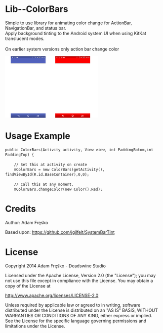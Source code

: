 Lib--ColorBars
==============

Simple to use library for animating color change for ActionBar, NavigationBar, and status bar.
<br>
Apply background tinting to the Android system UI when using KitKat translucent modes.  
<br>
On earlier system versions only action bar change color 

![screenshot](https://raw.githubusercontent.com/Adam-Fresko/Lib--ColorBars/master/assets/ss.png "screenshot") 






Usage Example
==============

    public ColorBars(Activity activity, View view, int PaddingBotom,int PaddingTop) {

		// Set this at activity on create
		mColorBars = new ColorBars(getActivity(), findViewById(R.id.BaseContainer),0,0); 
		
		// Call this at any moment. 
		mColorBars.changeColor(new Color().Red); 
		
		
		
	
	

Credits
==============

Author: Adam Fręśko
<br>

Based upon: https://github.com/jgilfelt/SystemBarTint


License
==============

Copyright 2014 Adam Fręśko - Deadswine Studio

Licensed under the Apache License, Version 2.0 (the "License");
you may not use this file except in compliance with the License.
You may obtain a copy of the License at

   http://www.apache.org/licenses/LICENSE-2.0

Unless required by applicable law or agreed to in writing, software
distributed under the License is distributed on an "AS IS" BASIS,
WITHOUT WARRANTIES OR CONDITIONS OF ANY KIND, either express or implied.
See the License for the specific language governing permissions and
limitations under the License.

